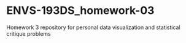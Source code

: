 # ENVS-193DS_homework-03
Homework 3 repository for personal data visualization and statistical critique problems
